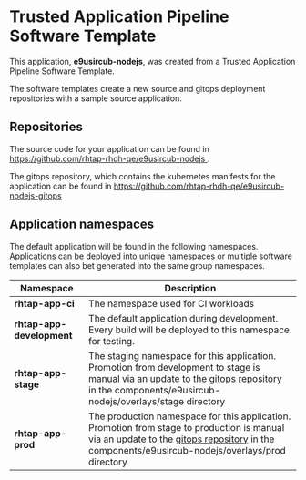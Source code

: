 # Trusted Application Pipeline Software Template

This application, **e9usircub-nodejs**, was created from a Trusted Application Pipeline Software Template.

The software templates create a new source and gitops deployment repositories with a sample source application. 

## Repositories

The source code for your application can be found in [https://github.com/rhtap-rhdh-qe/e9usircub-nodejs ](https://github.com/rhtap-rhdh-qe/e9usircub-nodejs ).
 
The gitops repository, which contains the kubernetes manifests for the application can be found in 
[https://github.com/rhtap-rhdh-qe/e9usircub-nodejs-gitops ](https://github.com/rhtap-rhdh-qe/e9usircub-nodejs-gitops ) 

## Application namespaces 

The default application will be found in the following namespaces. Applications can be deployed into unique namespaces or multiple software templates can also bet generated into the same group namespaces.  

|  Namespace   |  Description   |  
| -------- | -------- |
| **rhtap-app-ci** | The namespace used for CI workloads |
| **rhtap-app-development** | The default application during development. Every build will be deployed to this namespace for testing. |
| **rhtap-app-stage** | The staging namespace for this application. Promotion from development to stage is manual via an update to the [gitops repository](https://github.com/rhtap-rhdh-qe/e9usircub-nodejs-gitops ) in the components/e9usircub-nodejs/overlays/stage directory |
| **rhtap-app-prod** | The production namespace for this application. Promotion from stage to production is manual via an update to the [gitops repository](https://github.com/rhtap-rhdh-qe/e9usircub-nodejs-gitops ) in the components/e9usircub-nodejs/overlays/prod directory |